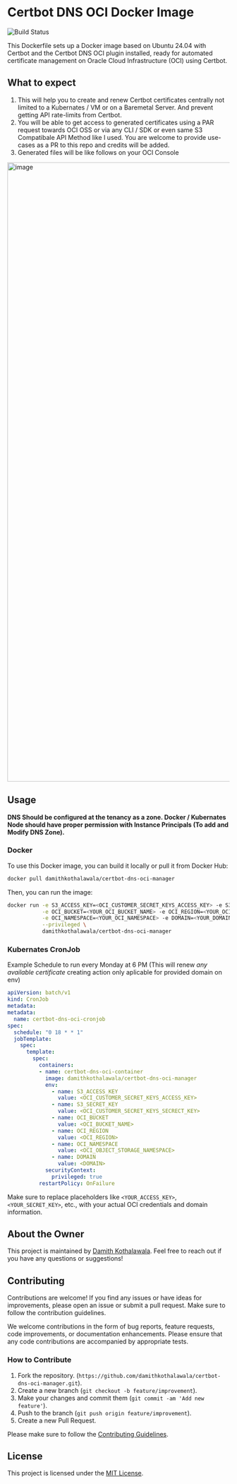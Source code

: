 # Certbot DNS OCI Docker Image

![Build Status](https://github.com/damithkothalawala/certbot-dns-oci-manager/actions/workflows/docker-image.yml/badge.svg)

This Dockerfile sets up a Docker image based on Ubuntu 24.04 with Certbot and the Certbot DNS OCI plugin installed, ready for automated certificate management on Oracle Cloud Infrastructure (OCI) using Certbot.

## What to expect

1. This will help you to create and renew Certbot certificates centrally not limited to a Kubernates / VM or on a Baremetal Server. And prevent getting API rate-limits from Certbot.
2. You will be able to get access to generated certificates using a PAR request towards OCI OSS or via any CLI / SDK or even same S3 Compatibale API Method like I used. You are welcome to provide use-cases as a PR to this repo and credits will be added.
3. Generated files will be like follows on your OCI Console
<img width="1402" alt="image" src="https://github.com/damithkothalawala/certbot-dns-oci-manager/assets/8252891/2635b3b1-eb0a-46a7-9307-feb690bf1d03">

## Usage

**DNS Should be configured at the tenancy as a zone. Docker / Kubernates Node should have proper permission with Instance Principals (To add and Modify DNS Zone).**

### Docker
To use this Docker image, you can build it locally or pull it from Docker Hub:

```bash
docker pull damithkothalawala/certbot-dns-oci-manager
```
Then, you can run the image:

```bash
docker run -e S3_ACCESS_KEY=<OCI_CUSTOMER_SECRET_KEYS_ACCESS_KEY> -e S3_SECRET_KEY=<OCI_CUSTOMER_SECRET_KEYS_SECRECT_KEY> \
           -e OCI_BUCKET=<YOUR_OCI_BUCKET_NAME> -e OCI_REGION=<YOUR_OCI_REGION> \
           -e OCI_NAMESPACE=<YOUR_OCI_NAMESPACE> -e DOMAIN=<YOUR_DOMAIN> \
           --privileged \
           damithkothalawala/certbot-dns-oci-manager
```

### Kubernates CronJob

Example Schedule to run every Monday at 6 PM (This will renew *any available certificate* creating action only aplicable for provided domain on env)

```yaml
apiVersion: batch/v1
kind: CronJob
metadata:
metadata:
  name: certbot-dns-oci-cronjob
spec:
  schedule: "0 18 * * 1"  
  jobTemplate:
    spec:
      template:
        spec:
          containers:
          - name: certbot-dns-oci-container
            image: damithkothalawala/certbot-dns-oci-manager
            env:
              - name: S3_ACCESS_KEY
                value: <OCI_CUSTOMER_SECRET_KEYS_ACCESS_KEY>
              - name: S3_SECRET_KEY
                value: <OCI_CUSTOMER_SECRET_KEYS_SECRECT_KEY>
              - name: OCI_BUCKET
                value: <OCI_BUCKET_NAME>
              - name: OCI_REGION
                value: <OCI_REGION>
              - name: OCI_NAMESPACE
                value: <OCI_OBJECT_STORAGE_NAMESPACE>
              - name: DOMAIN
                value: <DOMAIN>
            securityContext:
              privileged: true
          restartPolicy: OnFailure
```

Make sure to replace placeholders like `<YOUR_ACCESS_KEY>`, `<YOUR_SECRET_KEY>`, etc., with your actual OCI credentials and domain information.

## About the Owner

This project is maintained by [Damith Kothalawala](https://github.com/damithkothalawala). Feel free to reach out if you have any questions or suggestions!

## Contributing

Contributions are welcome! If you find any issues or have ideas for improvements, please open an issue or submit a pull request. Make sure to follow the contribution guidelines.

We welcome contributions in the form of bug reports, feature requests, code improvements, or documentation enhancements. Please ensure that any code contributions are accompanied by appropriate tests.

### How to Contribute

1. Fork the repository. (`https://github.com/damithkothalawala/certbot-dns-oci-manager.git`).
2. Create a new branch (`git checkout -b feature/improvement`).
3. Make your changes and commit them (`git commit -am 'Add new feature'`).
4. Push to the branch (`git push origin feature/improvement`).
5. Create a new Pull Request.

Please make sure to follow the [Contributing Guidelines](CONTRIBUTING.md).

## License

This project is licensed under the [MIT License](LICENSE).
